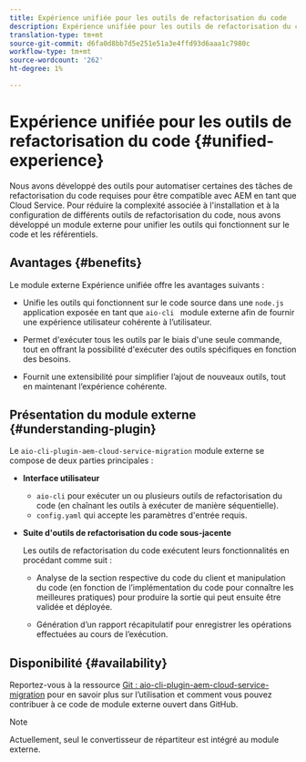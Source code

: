 ```yaml
---
title: Expérience unifiée pour les outils de refactorisation du code
description: Expérience unifiée pour les outils de refactorisation du code
translation-type: tm+mt
source-git-commit: d6fa0d8bb7d5e251e51a3e4ffd93d6aaa1c7980c
workflow-type: tm+mt
source-wordcount: '262'
ht-degree: 1%

---
```



# Expérience unifiée pour les outils de refactorisation du code {#unified-experience}

Nous avons développé des outils pour automatiser certaines des tâches de refactorisation du code requises pour être compatible avec AEM en tant que Cloud Service. Pour réduire la complexité associée à l&#39;installation et à la configuration de différents outils de refactorisation du code, nous avons développé un module externe pour unifier les outils qui fonctionnent sur le code et les référentiels.

## Avantages {#benefits}

Le module externe Expérience unifiée offre les avantages suivants :

* Unifie les outils qui fonctionnent sur le code source dans une `node.js` application exposée en tant que `aio-cli ` module externe afin de fournir une expérience utilisateur cohérente à l’utilisateur.

* Permet d&#39;exécuter tous les outils par le biais d&#39;une seule commande, tout en offrant la possibilité d&#39;exécuter des outils spécifiques en fonction des besoins.

* Fournit une extensibilité pour simplifier l’ajout de nouveaux outils, tout en maintenant l’expérience cohérente.

## Présentation du module externe {#understanding-plugin}

Le `aio-cli-plugin-aem-cloud-service-migration` module externe se compose de deux parties principales :

* **Interface utilisateur**

   * `aio-cli` pour exécuter un ou plusieurs outils de refactorisation du code (en chaînant les outils à exécuter de manière séquentielle).
   * `config.yaml` qui accepte les paramètres d&#39;entrée requis.

* **Suite d&#39;outils de refactorisation du code sous-jacente**

   Les outils de refactorisation du code exécutent leurs fonctionnalités en procédant comme suit :

   * Analyse de la section respective du code du client et manipulation du code (en fonction de l’implémentation du code pour connaître les meilleures pratiques) pour produire la sortie qui peut ensuite être validée et déployée.

   * Génération d’un rapport récapitulatif pour enregistrer les opérations effectuées au cours de l’exécution.

## Disponibilité {#availability}

Reportez-vous à la ressource [Git : aio-cli-plugin-aem-cloud-service-migration](https://github.com/adobe/aio-cli-plugin-aem-cloud-service-migration) pour en savoir plus sur l’utilisation et comment vous pouvez contribuer à ce code de module externe ouvert dans GitHub.

>[!NOTE]
>Actuellement, seul le convertisseur de répartiteur est intégré au module externe.
